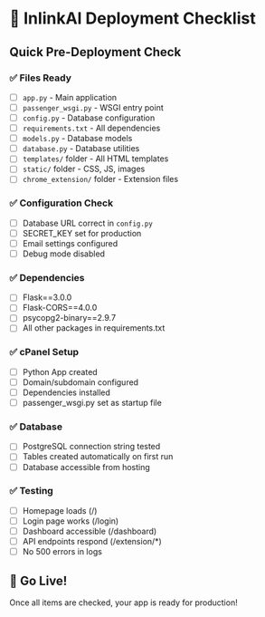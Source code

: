 # 🚀 InlinkAI Deployment Checklist

## Quick Pre-Deployment Check

### ✅ Files Ready
- [ ] `app.py` - Main application
- [ ] `passenger_wsgi.py` - WSGI entry point
- [ ] `config.py` - Database configuration
- [ ] `requirements.txt` - All dependencies
- [ ] `models.py` - Database models
- [ ] `database.py` - Database utilities
- [ ] `templates/` folder - All HTML templates
- [ ] `static/` folder - CSS, JS, images
- [ ] `chrome_extension/` folder - Extension files

### ✅ Configuration Check
- [ ] Database URL correct in `config.py`
- [ ] SECRET_KEY set for production
- [ ] Email settings configured
- [ ] Debug mode disabled

### ✅ Dependencies
- [ ] Flask==3.0.0
- [ ] Flask-CORS==4.0.0
- [ ] psycopg2-binary==2.9.7
- [ ] All other packages in requirements.txt

### ✅ cPanel Setup
- [ ] Python App created
- [ ] Domain/subdomain configured
- [ ] Dependencies installed
- [ ] passenger_wsgi.py set as startup file

### ✅ Database
- [ ] PostgreSQL connection string tested
- [ ] Tables created automatically on first run
- [ ] Database accessible from hosting

### ✅ Testing
- [ ] Homepage loads (/)
- [ ] Login page works (/login)
- [ ] Dashboard accessible (/dashboard)
- [ ] API endpoints respond (/extension/*)
- [ ] No 500 errors in logs

## 🎯 Go Live!
Once all items are checked, your app is ready for production!
